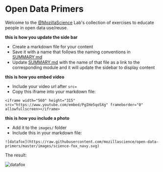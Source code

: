 # Open Data Primers

Welcome to the [@MozillaScience](https://twitter.com/mozillascience) Lab's collection of exercises to educate people in open data use/reuse.

**this is how you update the side bar**

* Create a markdown file for your content
* Save it with a name that follows the naming conventions in [SUMMARY.md](https://github.com/mozillascience/open-data-primers/blob/master/SUMMARY.md)
* Update [SUMMARY.md]() with the name of that file as a link to the corresponding module and it will update the sidebar to display content


**this is how you embed video**

* Include your video url after `src=`
* Copy this iframe into your markdown file:

`<iframe width="560" height="315" src="https://www.youtube.com/embed/PgIHe5qo5Xg" frameborder="0" allowfullscreen></iframe>`

**this is how you include a photo**

* Add it to the `images/` folder
* Include this in your markdown file:

`![datafox](https://raw.githubusercontent.com/mozillascience/open-data-primers/master/images/science-fox_navy.svg)`

The result:

![datafox](https://raw.githubusercontent.com/mozillascience/open-data-primers/master/images/science-fox_navy.svg)




